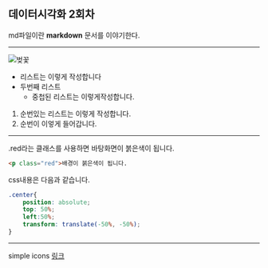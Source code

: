 ## 데이터시각화 2회차


md파일이란 **markdown** 문서를 이야기한다.

---
![벚꽃](https://images.pexels.com/photos/4151484/pexels-photo-4151484.jpeg?auto=compress&cs=tinysrgb&w=1260&h=750&dpr=1)

- 리스트는 이렇게 작성합니다
- 두번째 리스트
    - 중첩된 리스트는 이렇게작성합니다.

1. 순번있는 리스트는 이렇게 작성합니다.
2. 순번이 이엏게 들어갑니다.

---
.red라는 클래스를 사용하면 바탕화면이 붉은색이 됩니다.

```html
<p class="red">배경이 붉은색이 됩니다.
```

css내용은 다음과 같습니다.
```css
.center{
    position: absolute;
    top: 50%;
    left:50%;
    transform: translate(-50%, -50%);
}
```
---
simple icons [링크](https://simpleicons.org/)
